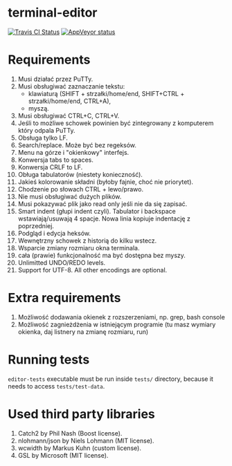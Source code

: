 # terminal-editor

[![Travis CI Status](https://travis-ci.org/JakubSkowron/terminal-editor.svg?branch=master)](https://travis-ci.org/JakubSkowron/terminal-editor)
[![AppVeyor status](https://ci.appveyor.com/api/projects/status/86ikpll4wy6t5les/branch/master?svg=true)](https://ci.appveyor.com/project/JakubSkowron/terminal-editor/branch/master)

# Requirements

1. Musi działać przez PuTTy.
2. Musi obsługiwać zaznaczanie tekstu:
    - klawiaturą (SHIFT + strzałki/home/end, SHIFT+CTRL + strzałki/home/end, CTRL+A),
    - myszą.
3. Musi obsługiwać CTRL+C, CTRL+V.
4. Jeśli to możliwe schowek powinien być zintegrowany z komputerem który odpala PuTTy.
5. Obsługa tylko LF.
6. Search/replace. Może być bez regeksów.
7. Menu na górze i "okienkowy" interfejs.
8. Konwersja tabs to spaces.
9. Konwersja CRLF to LF.
10. Obługa tabulatorów (niestety konieczność).
11. Jakieś kolorowanie składni (byłoby fajnie, choć nie priorytet).
12. Chodzenie po słowach CTRL + lewo/prawo.
13. Nie musi obsługiwać dużych plików.
14. Musi pokazywać plik jako read only jeśli nie da się zapisać.
15. Smart indent (głupi indent czyli). Tabulator i backspace wstawiają/usuwają 4 spacje. Nowa linia kopiuje indentację z poprzedniej.
16. Podgląd i edycja heksów.
17. Wewnętrzny schowek z historią do kilku wstecz.
18. Wsparcie zmiany rozmiaru okna terminala.
19. cała (prawie) funkcjonalność ma być dostępna bez myszy.
20. Unlimitted UNDO/REDO levels.
21. Support for UTF-8. All other encodings are optional.

# Extra requirements

1. Możliwość dodawania okienek z rozszerzeniami, np. grep, bash console
2. Możliwość zagnieżdżenia w istniejącym programie (tu masz wymiary okienka, daj listnery na zmianę rozmiaru, run)

# Running tests

`editor-tests` executable must be run inside `tests/` directory, because it needs to access `tests/test-data`.

# Used third party libraries

1. Catch2 by Phil Nash (Boost license).
2. nlohmann/json by Niels Lohmann (MIT license).
3. wcwidth by Markus Kuhn (custom license).
4. GSL by Microsoft (MIT license).
